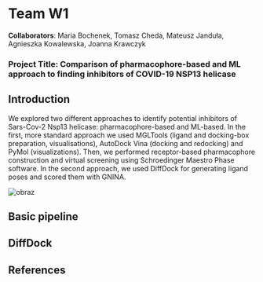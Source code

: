 # Team W1
**Collaborators**: Maria Bochenek, Tomasz Cheda, Mateusz Janduła, Agnieszka Kowalewska, Joanna Krawczyk

### Project Title: Comparison of pharmacophore-based and ML approach to finding inhibitors of COVID-19 NSP13 helicase


## Introduction
We explored two different approaches to identify potential inhibitors of Sars-Cov-2 Nsp13 helicase: pharmacophore-based and ML-based. 
In the first, more standard approach we used MGLTools (ligand and docking-box preparation, visualisations), AutoDock Vina (docking and redocking)
and PyMol (visualizations). Then, we performed receptor-based pharmacophore construction and virtual screening using 
Schroedinger Maestro Phase software. In the second approach, we used DiffDock for generating ligand poses and scored them with GNINA.

![obraz](https://user-images.githubusercontent.com/85349576/217032105-6302dd56-405b-4dd4-ab86-db98f8ff7c59.png)

## Basic pipeline


## DiffDock 

## References

